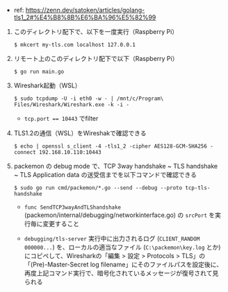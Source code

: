 - ref: https://zenn.dev/satoken/articles/golang-tls1_2#%E4%B8%8B%E6%BA%96%E5%82%99

1. このディレクトリ配下で、以下を一度実行（Raspberry Pi）
    ```console
    $ mkcert my-tls.com localhost 127.0.0.1
    ```

1. リモート上のこのディレクトリ配下で以下（Raspberry Pi）
    ```console
    $ go run main.go
    ```

1. Wireshark起動（WSL）
    ```console
    $ sudo tcpdump -U -i eth0 -w - | /mnt/c/Program\ Files/Wireshark/Wireshark.exe -k -i -
    ```

    - `tcp.port == 10443` でfilter

1. TLS1.2の通信（WSL）をWireshakで確認できる
    ```console
    $ echo | openssl s_client -4 -tls1_2 -cipher AES128-GCM-SHA256 -connect 192.168.10.110:10443
    ```

1. packemon の debug mode で、TCP 3way handshake ~ TLS handshake ~ TLS Application data の送受信までを以下コマンドで確認できる
    ```console
    $ sudo go run cmd/packemon/*.go --send --debug --proto tcp-tls-handshake
    ```

    - `func SendTCP3wayAndTLShandshake` (packemon/internal/debugging/networkinterface.go) の `srcPort` を実行毎に変更すること

    - `debugging/tls-server` 実行中に出力されるログ (`CLIENT_RANDOM 000000...`) を、ローカルの適当なファイル (`C:\packemon\key.log` とか) にコピペして、Wiresharkの「編集 > 設定 > Protocols > TLS」の「(Pre)-Master-Secret log filename」にそのファイルパスを設定後に、再度上記コマンド実行で、暗号化されているメッセージが復号されて見られる
